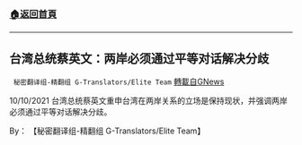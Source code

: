 ###  [:house:返回首頁](https://github.com/ourhimalayas/txt)
---


## 台湾总统蔡英文：两岸必须通过平等对话解决分歧
` 秘密翻译组-精翻组 G-Translators/Elite Team` [轉載自GNews](https://gnews.org/zh-hans/1586587/)

10/10/2021 台湾总统蔡英文重申台湾在两岸关系的立场是保持现状，并强调两岸必须通过平等对话解决分歧。

By： 【秘密翻译组-精翻组 G-Translators/Elite Team】
